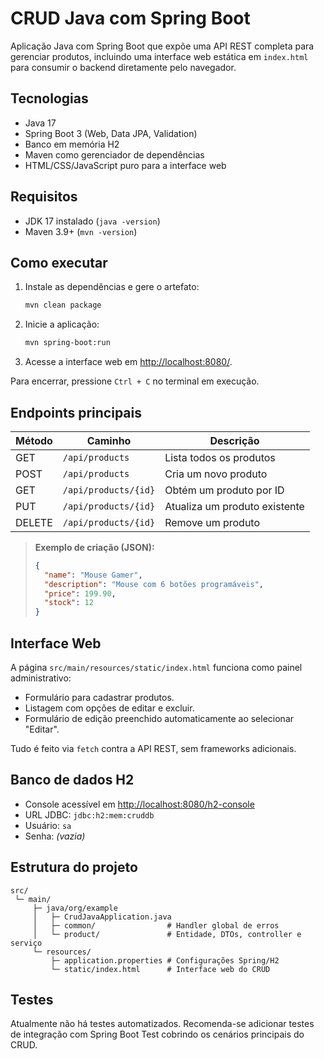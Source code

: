# CRUD Java com Spring Boot

Aplicação Java com Spring Boot que expõe uma API REST completa para gerenciar produtos, incluindo uma interface web estática em `index.html` para consumir o backend diretamente pelo navegador.

## Tecnologias
- Java 17
- Spring Boot 3 (Web, Data JPA, Validation)
- Banco em memória H2
- Maven como gerenciador de dependências
- HTML/CSS/JavaScript puro para a interface web

## Requisitos
- JDK 17 instalado (`java -version`)
- Maven 3.9+ (`mvn -version`)

## Como executar
1. Instale as dependências e gere o artefato:
   ```bash
   mvn clean package
   ```
2. Inicie a aplicação:
   ```bash
   mvn spring-boot:run
   ```
3. Acesse a interface web em [http://localhost:8080/](http://localhost:8080/).

Para encerrar, pressione `Ctrl + C` no terminal em execução.

## Endpoints principais
| Método | Caminho                 | Descrição                      |
|--------|-------------------------|--------------------------------|
| GET    | `/api/products`         | Lista todos os produtos        |
| POST   | `/api/products`         | Cria um novo produto           |
| GET    | `/api/products/{id}`    | Obtém um produto por ID        |
| PUT    | `/api/products/{id}`    | Atualiza um produto existente  |
| DELETE | `/api/products/{id}`    | Remove um produto              |

> **Exemplo de criação (JSON):**
> ```json
> {
>   "name": "Mouse Gamer",
>   "description": "Mouse com 6 botões programáveis",
>   "price": 199.90,
>   "stock": 12
> }
> ```

## Interface Web
A página `src/main/resources/static/index.html` funciona como painel administrativo:
- Formulário para cadastrar produtos.
- Listagem com opções de editar e excluir.
- Formulário de edição preenchido automaticamente ao selecionar "Editar".

Tudo é feito via `fetch` contra a API REST, sem frameworks adicionais.

## Banco de dados H2
- Console acessível em [http://localhost:8080/h2-console](http://localhost:8080/h2-console)
- URL JDBC: `jdbc:h2:mem:cruddb`
- Usuário: `sa`
- Senha: *(vazia)*

## Estrutura do projeto
```
src/
 └─ main/
     ├─ java/org/example
     │   ├─ CrudJavaApplication.java
     │   ├─ common/                # Handler global de erros
     │   └─ product/               # Entidade, DTOs, controller e serviço
     └─ resources/
         ├─ application.properties # Configurações Spring/H2
         └─ static/index.html      # Interface web do CRUD
```

## Testes
Atualmente não há testes automatizados. Recomenda-se adicionar testes de integração com Spring Boot Test cobrindo os cenários principais do CRUD.